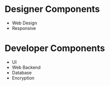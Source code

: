 # Designer Components

 * Web Design
 * Responsive
 
# Developer Components

* UI
* Web Backend
* Database
* Encryption 

